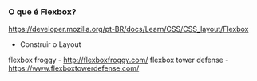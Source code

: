 ### O que é Flexbox?

https://developer.mozilla.org/pt-BR/docs/Learn/CSS/CSS_layout/Flexbox

- Construir o Layout

flexbox froggy - http://flexboxfroggy.com/
flexbox tower defense - https://www.flexboxtowerdefense.com/
